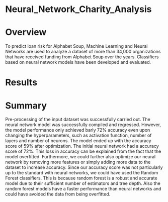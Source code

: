 # Neural_Network_Charity_Analysis

# Overview

To predict loan risk for Alphabet Soup, Machine Learning and Neural Networks are used to analyze a dataset of more than 34,000 organizations that have received funding from Alphabet Soup over the years. Classifiers based on neural network models have been developed and evaluated.

# Results



# Summary

Pre-processing of the input dataset was successfully carried out. The neural network model was successfully compiled and regressed. However, the model performance only achieved barly 72% accuracy even upon changing the hyperparameters, such as activation function, number of layers and number of neurons.
The model ended up with the accuracy score of 59% after optimization. The initial neural network had a accuracy score of 72%. This loss in accuracy can be explained from the fact that the model overfitted. Furthermore, we could further also optimize our neural network by removing more features or simply adding more data to the dataset to increase accuracy. Since our accuracy score was not particularly up to the standard with neural networks, we could have used the Random Forest classifiers. This is because random forest is a robust and accurate model due to their sufficient number of estimators and tree depth. Also the random forest models have a faster performance than neural networks and could have avoided the data from being overfitted.
